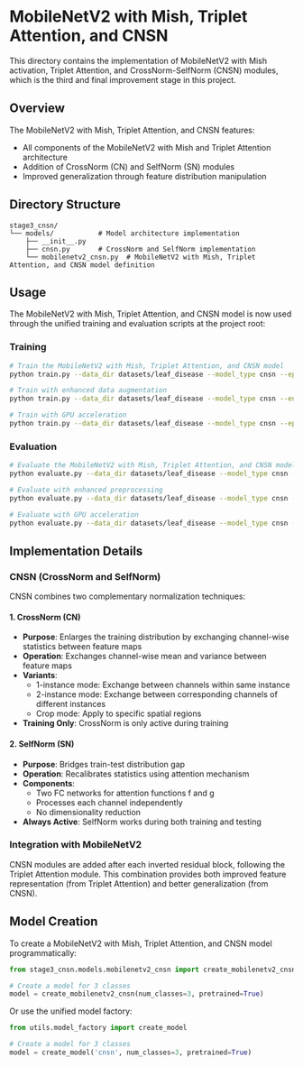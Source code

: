 # MobileNetV2 with Mish, Triplet Attention, and CNSN

This directory contains the implementation of MobileNetV2 with Mish activation, Triplet Attention, and CrossNorm-SelfNorm (CNSN) modules, which is the third and final improvement stage in this project.

## Overview

The MobileNetV2 with Mish, Triplet Attention, and CNSN features:
- All components of the MobileNetV2 with Mish and Triplet Attention architecture
- Addition of CrossNorm (CN) and SelfNorm (SN) modules
- Improved generalization through feature distribution manipulation

## Directory Structure

```
stage3_cnsn/
└── models/           # Model architecture implementation
    ├── __init__.py
    ├── cnsn.py       # CrossNorm and SelfNorm implementation
    └── mobilenetv2_cnsn.py  # MobileNetV2 with Mish, Triplet Attention, and CNSN model definition
```

## Usage

The MobileNetV2 with Mish, Triplet Attention, and CNSN model is now used through the unified training and evaluation scripts at the project root:

### Training

```bash
# Train the MobileNetV2 with Mish, Triplet Attention, and CNSN model
python train.py --data_dir datasets/leaf_disease --model_type cnsn --epochs 60 --batch_size 32 --lr 0.001

# Train with enhanced data augmentation
python train.py --data_dir datasets/leaf_disease --model_type cnsn --enhanced_augmentation --epochs 60 --batch_size 32 --lr 0.001

# Train with GPU acceleration
python train.py --data_dir datasets/leaf_disease --model_type cnsn --epochs 60 --batch_size 64 --lr 0.001 --device cuda
```

### Evaluation

```bash
# Evaluate the MobileNetV2 with Mish, Triplet Attention, and CNSN model
python evaluate.py --data_dir datasets/leaf_disease --model_type cnsn --checkpoint checkpoints/cnsn/model_best.pth

# Evaluate with enhanced preprocessing
python evaluate.py --data_dir datasets/leaf_disease --model_type cnsn --checkpoint checkpoints/cnsn/model_best.pth --enhanced_preprocessing

# Evaluate with GPU acceleration
python evaluate.py --data_dir datasets/leaf_disease --model_type cnsn --checkpoint checkpoints/cnsn/model_best.pth --device cuda
```

## Implementation Details

### CNSN (CrossNorm and SelfNorm)

CNSN combines two complementary normalization techniques:

#### 1. CrossNorm (CN)

- **Purpose**: Enlarges the training distribution by exchanging channel-wise statistics between feature maps
- **Operation**: Exchanges channel-wise mean and variance between feature maps
- **Variants**:
  - 1-instance mode: Exchange between channels within same instance
  - 2-instance mode: Exchange between corresponding channels of different instances
  - Crop mode: Apply to specific spatial regions
- **Training Only**: CrossNorm is only active during training

#### 2. SelfNorm (SN)

- **Purpose**: Bridges train-test distribution gap
- **Operation**: Recalibrates statistics using attention mechanism
- **Components**:
  - Two FC networks for attention functions f and g
  - Processes each channel independently
  - No dimensionality reduction
- **Always Active**: SelfNorm works during both training and testing

### Integration with MobileNetV2

CNSN modules are added after each inverted residual block, following the Triplet Attention module. This combination provides both improved feature representation (from Triplet Attention) and better generalization (from CNSN).

## Model Creation

To create a MobileNetV2 with Mish, Triplet Attention, and CNSN model programmatically:

```python
from stage3_cnsn.models.mobilenetv2_cnsn import create_mobilenetv2_cnsn

# Create a model for 3 classes
model = create_mobilenetv2_cnsn(num_classes=3, pretrained=True)
```

Or use the unified model factory:

```python
from utils.model_factory import create_model

# Create a model for 3 classes
model = create_model('cnsn', num_classes=3, pretrained=True)
```
